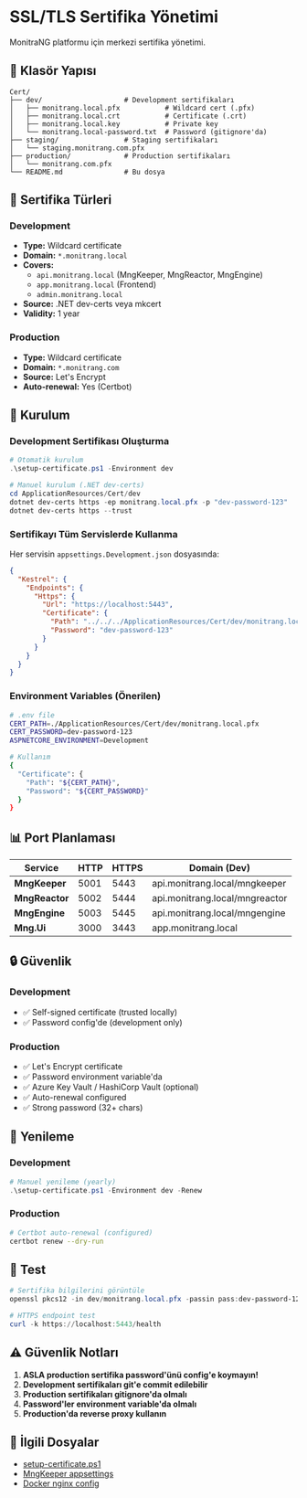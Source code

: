 # SSL/TLS Sertifika Yönetimi

MonitraNG platformu için merkezi sertifika yönetimi.

## 📁 Klasör Yapısı

```
Cert/
├── dev/                    # Development sertifikaları
│   ├── monitrang.local.pfx           # Wildcard cert (.pfx)
│   ├── monitrang.local.crt           # Certificate (.crt)
│   ├── monitrang.local.key           # Private key
│   └── monitrang.local-password.txt  # Password (gitignore'da)
├── staging/                # Staging sertifikaları
│   └── staging.monitrang.com.pfx
├── production/             # Production sertifikaları
│   └── monitrang.com.pfx
└── README.md               # Bu dosya
```

## 🔐 Sertifika Türleri

### Development
- **Type:** Wildcard certificate
- **Domain:** `*.monitrang.local`
- **Covers:** 
  - `api.monitrang.local` (MngKeeper, MngReactor, MngEngine)
  - `app.monitrang.local` (Frontend)
  - `admin.monitrang.local`
- **Source:** .NET dev-certs veya mkcert
- **Validity:** 1 year

### Production
- **Type:** Wildcard certificate
- **Domain:** `*.monitrang.com`
- **Source:** Let's Encrypt
- **Auto-renewal:** Yes (Certbot)

## 🚀 Kurulum

### Development Sertifikası Oluşturma

```powershell
# Otomatik kurulum
.\setup-certificate.ps1 -Environment dev

# Manuel kurulum (.NET dev-certs)
cd ApplicationResources/Cert/dev
dotnet dev-certs https -ep monitrang.local.pfx -p "dev-password-123"
dotnet dev-certs https --trust
```

### Sertifikayı Tüm Servislerde Kullanma

Her servisin `appsettings.Development.json` dosyasında:

```json
{
  "Kestrel": {
    "Endpoints": {
      "Https": {
        "Url": "https://localhost:5443",
        "Certificate": {
          "Path": "../../../ApplicationResources/Cert/dev/monitrang.local.pfx",
          "Password": "dev-password-123"
        }
      }
    }
  }
}
```

### Environment Variables (Önerilen)

```bash
# .env file
CERT_PATH=./ApplicationResources/Cert/dev/monitrang.local.pfx
CERT_PASSWORD=dev-password-123
ASPNETCORE_ENVIRONMENT=Development

# Kullanım
{
  "Certificate": {
    "Path": "${CERT_PATH}",
    "Password": "${CERT_PASSWORD}"
  }
}
```

## 📊 Port Planlaması

| Service | HTTP | HTTPS | Domain (Dev) |
|---------|------|-------|--------------|
| **MngKeeper** | 5001 | 5443 | api.monitrang.local/mngkeeper |
| **MngReactor** | 5002 | 5444 | api.monitrang.local/mngreactor |
| **MngEngine** | 5003 | 5445 | api.monitrang.local/mngengine |
| **Mng.Ui** | 3000 | 3443 | app.monitrang.local |

## 🔒 Güvenlik

### Development
- ✅ Self-signed certificate (trusted locally)
- ✅ Password config'de (development only)

### Production
- ✅ Let's Encrypt certificate
- ✅ Password environment variable'da
- ✅ Azure Key Vault / HashiCorp Vault (optional)
- ✅ Auto-renewal configured
- ✅ Strong password (32+ chars)

## 🔄 Yenileme

### Development
```powershell
# Manuel yenileme (yearly)
.\setup-certificate.ps1 -Environment dev -Renew
```

### Production
```bash
# Certbot auto-renewal (configured)
certbot renew --dry-run
```

## 🧪 Test

```powershell
# Sertifika bilgilerini görüntüle
openssl pkcs12 -in dev/monitrang.local.pfx -passin pass:dev-password-123 -noout -info

# HTTPS endpoint test
curl -k https://localhost:5443/health
```

## ⚠️ Güvenlik Notları

1. **ASLA production sertifika password'ünü config'e koymayın!**
2. **Development sertifikaları git'e commit edilebilir**
3. **Production sertifikaları gitignore'da olmalı**
4. **Password'ler environment variable'da olmalı**
5. **Production'da reverse proxy kullanın**

## 🔗 İlgili Dosyalar

- [setup-certificate.ps1](../setup-certificate.ps1)
- [MngKeeper appsettings](../../MngKeeper/Presentation/MngKeeper.Api/appsettings.json)
- [Docker nginx config](../nginx/)

